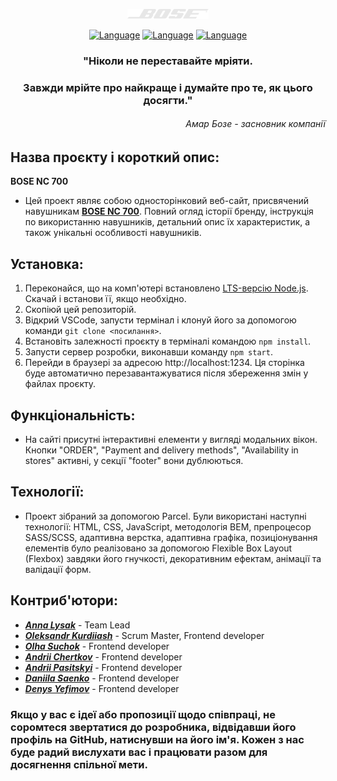 <div align="center">

[![BOSE](./banner.png "BOSE")](https://lysak-anna.github.io/team-project-11/)
</div>
<div align="center">

[![Language](https://img.shields.io/badge/Language-EN-blue.svg)](README.en.md)
[![Language](https://img.shields.io/badge/Language-PL-red.svg)](README.pl.md)
[![Language](https://img.shields.io/badge/Language-UA-yellow.svg)](README.md)
</div>
<div align="center">

### "Ніколи не переставайте мріяти.
### Завжди мрійте про найкраще і думайте про те, як цього досягти."
</div>
<div align="right">

###### *Амар Бозе - засновник компанії*
</div>

## Назва проєкту і короткий опис:
**BOSE NC 700**
- Цей проект являє собою односторінковий веб-сайт, присвячений навушникам [**BOSE NC 700**](https://lysak-anna.github.io/team-project-11/). Повний огляд історії бренду, інструкція по використанню навушників, детальний опис їх характеристик, а також унікальні особливості навушників.

## Установка:
1.   Переконайся, що на комп'ютері встановлено [LTS-версію Node.js](https://nodejs.org/en). Скачай і встанови її, якщо необхідно.
2.   Скопіюй цей репозиторій.
3.    Відкрий VSCode, запусти термінал і клонуй його за допомогою команди `git clone <посилання>`.
4.    Встановіть залежності проєкту в терміналі командою `npm install`.
5.    Запусти сервер розробки, виконавши команду `npm start`.
6.    Перейди в браузері за адресою http://localhost:1234. Ця сторінка буде автоматично перезавантажуватися після збереження змін у файлах проєкту.

## Функціональність:
- На сайті присутні інтерактивні елементи у вигляді модальних вікон. Кнопки "ORDER", "Payment and delivery methods", "Availability in stores" активні, у секції "footer" вони дублюються.

## Технології:
- Проект зібраний за допомогою Parcel. Були використані наступні технології: HTML, CSS, JavaScript, методологія BEM, препроцесор SASS/SCSS, адаптивна верстка, адаптивна графіка, позиціонування елементів було реалізовано за допомогою Flexible Box Layout (Flexbox) завдяки його гнучкості, декоративним ефектам, анімації та валідації форм.

## Контриб'ютори:
- [***Anna Lysak***](https://github.com/Lysak-Anna) - Team Lead
- [***Oleksandr Kurdiiash***](https://github.com/Petrushka26) - Scrum Master, Frontend developer
- [***Olha Suchok***](https://github.com/OlhaSuchok) - Frontend developer
- [***Andrii Chertkov***](https://github.com/Chert17) - Frontend developer
- [***Andrii Pasitskyi***](https://github.com/AndriiPas1999) - Frontend developer
- [***Daniila Saenko***](https://github.com/DaniilaSaenko) - Frontend developer
- [***Denys Yefimov***](https://github.com/EfirNet) - Frontend developer

### Якщо у вас є ідеї або пропозиції щодо співпраці, не соромтеся звертатися до розробника, відвідавши його профіль на GitHub, натиснувши на його ім'я. Кожен з нас буде радий вислухати вас і працювати разом для досягнення спільної мети.

